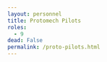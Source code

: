 ```yaml
---
layout: personnel
title: Protomech Pilots
roles: 
  - 9
dead: False
permalink: /proto-pilots.html
---
```

